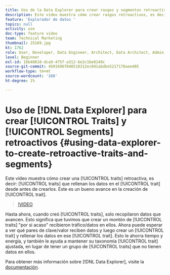 ```yaml
---
title: Uso de la Data Explorer para crear rasgos y segmentos retroactivos
description: Este vídeo muestra cómo crear rasgos retroactivos, es decir, rasgos que rellenan los datos en el rasgo desde antes de crearlos. ¡Este es un bueno avance en la creación de rasgos!
feature: 'Explorador de datos '
topics: null
activity: use
doc-type: feature video
team: Technical Marketing
thumbnail: 25169.jpg
kt: 1762
role: User, Developer, Data Engineer, Architect, Data Architect, Admin, Leader
level: Beginner
exl-id: 1bb40810-dca9-475f-a312-6e2c1be8149c
source-git-commit: 4b91696f840518312ec041abdbe5217178aee405
workflow-type: tm+mt
source-wordcount: '168'
ht-degree: 1%

---
```


# Uso de [!DNL Data Explorer] para crear [!UICONTROL Traits] y [!UICONTROL Segments] retroactivos {#using-data-explorer-to-create-retroactive-traits-and-segments}

Este vídeo muestra cómo crear una [!UICONTROL traits] retroactiva, es decir: [!UICONTROL traits] que rellenan los datos en el [!UICONTROL trait] desde antes de crearlos. Este es un bueno avance en la creación de [!UICONTROL trait].

>[!VIDEO](https://video.tv.adobe.com/v/25169/?quality=12)

Hasta ahora, cuando creó [!UICONTROL traits], solo recopilaron datos que avancen. Esto significa que tuvimos que crear un montón de [!UICONTROL traits] &quot;por si acaso&quot; recibieron tráfico/datos en ellos. Ahora puede esperar a ver qué pares de clave/valor reciben datos y luego crear un [!UICONTROL trait] y rellenar los datos en ese [!UICONTROL trait]. Esto le ahorra tiempo y energía, y también le ayuda a mantener su taxonomía [!UICONTROL trait] ajustada, en lugar de tener un grupo de [!UICONTROL traits] que no tienen datos en ellos.

Para obtener más información sobre [!DNL Data Explorer], visite la [documentación](https://experiencecloud.adobe.com/resources/help/en_US/aam/data-explorer.html).
